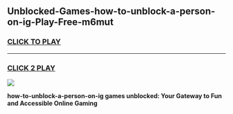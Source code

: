 
## Unblocked-Games-how-to-unblock-a-person-on-ig-Play-Free-m6mut
<h3>
<a href="https://premium76.site?title=how-to-unblock-a-person-on-ig&ref=18A1">CLICK TO PLAY</a></h3>
<hr>

<h3>
<a href="https://premium76.site?title=how-to-unblock-a-person-on-ig&ref=18A1">CLICK 2 PLAY</a>
  
</h3>

<a href="https://premium76.site?title=how-to-unblock-a-person-on-ig&ref=18A1"><img src="https://clearcache.store/games.png"></a>


**how-to-unblock-a-person-on-ig games unblocked: Your Gateway to Fun and Accessible Online Gaming**

